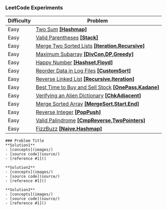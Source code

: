 ### LeetCode Experiments 

Difficulty | Problem | 
------------ | ------------ | 
Easy | [Two Sum](https://leetcode.com/problems/two-sum/) [**[Hashmap]**](easy/TwoSum) | 
Easy | [Valid Parentheses](https://leetcode.com/problems/valid-parentheses/)  [**[Stack]**](easy/Valid_Parentheses) | 
Easy | [Merge Two Sorted Lists](https://leetcode.com/problems/merge-two-sorted-lists/)  [**[Iteration,Recursive]**](easy/Merge_Two_Sorted_Lists) |  
Easy | [Maximum Subarray](https://leetcode.com/problems/maximum-subarray/)  [**[DivCon,DP,Greedy]**](easy/Maximum_subarray) | 
Easy | [Happy Number](https://leetcode.com/problems/happy-number/)  [**[Hashset,Floyd]**](easy/Happy_number) | 
Easy | [Reorder Data in Log Files](https://leetcode.com/problems/reorder-data-in-log-files/) [**[CustomSort]**](easy/Reorder_Data_in_Log_Files) |
Easy | [Reverse Linked List](https://leetcode.com/problems/reverse-linked-list/)  [**[Recursive,Iteration]**](easy/Reverse_LinkedList) | 
Easy | [Best Time to Buy and Sell Stock](https://leetcode.com/problems/best-time-to-buy-and-sell-stock/) [**[OnePass,Kadane]**](easy/Best_time)|
Easy | [Verifying an Alien Dictionary](https://leetcode.com/problems/verifying-an-alien-dictionary/) [**[ChkAdjacent]**](easy/Alien_dictionary) |
Easy | [Merge Sorted Array](https://leetcode.com/problems/merge-sorted-array/) [**[MergeSort,Start,End]**](easy/Merge_Sorted_Array) |
Easy | [Reverse Integer](https://leetcode.com/problems/reverse-integer/) [**[PopPush]**](easy/Reverse_Integer)| 
Easy | [Valid Palindrome](https://leetcode.com/problems/valid-palindrome/) [**[CmpReverse,TwoPointers]**](easy/Valid_Palindrome) |
Easy | [FizzBuzz](https://leetcode.com/problems/fizz-buzz/solution/) [**[Naive,Hashmap]**](easy/FizzBuzz) |

```
### Problem Title
**Solution1**
- [concepts](images/)
- [source code](source/)
- [reference #1]() 

**Solution2**
- [concepts](images/)
- [source code](source/)
- [reference #1]() 

**Solution3**
- [concepts](images/)
- [source code](source/)
- [reference #1]()    
```

